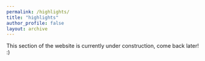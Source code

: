 ```yaml
---
permalink: /highlights/
title: "highlights"
author_profile: false
layout: archive
---
```

This section of the website is currently under construction, come back later! :)
